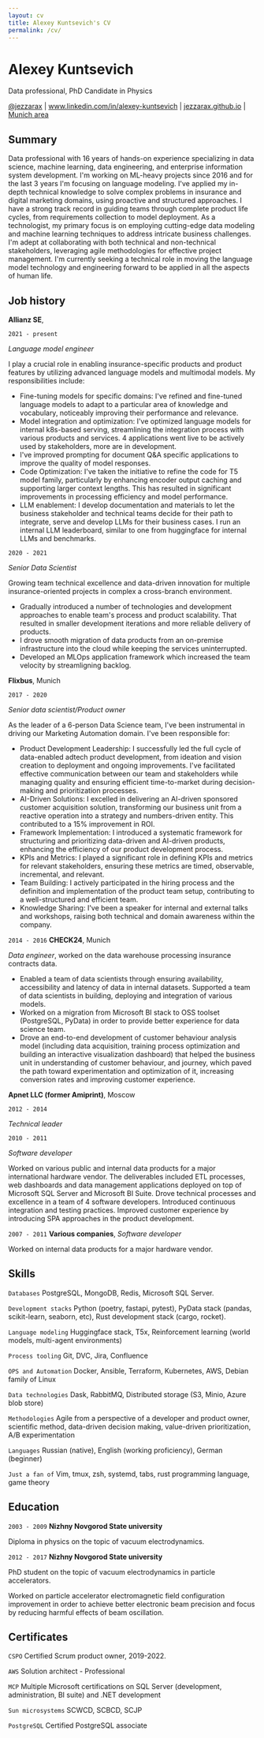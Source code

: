 ```yaml
---
layout: cv
title: Alexey Kuntsevich's CV
permalink: /cv/
---
```


# Alexey Kuntsevich
Data professional, PhD Candidate in Physics

<div id="webaddress">
<a href="https://twitter.com/jezzarax">@jezzarax</a>
| <a href="https://www.linkedin.com/in/alexey-kuntsevich">www.linkedin.com/in/alexey-kuntsevich</a>
| <a href="/blog/">jezzarax.github.io</a>
| <a href="https://goo.gl/maps/jxpZWvSq8uHwnLBC7">Munich area</a>
</div>


## Summary

Data professional with 16 years of hands-on experience specializing in data science, machine learning, data engineering, and enterprise information system development. I'm working on ML-heavy projects since 2016 and for the last 3 years I'm focusing on language modeling. I've applied my in-depth technical knowledge to solve complex problems in insurance and digital marketing domains, using proactive and structured approaches. I have a strong track record in guiding teams through complete product life cycles, from requirements collection to model deployment. As a technologist, my primary focus is on employing cutting-edge data modeling and machine learning techniques to address intricate business challenges. I'm adept at collaborating with both technical and non-technical stakeholders, leveraging agile methodologies for effective project management. I'm currently seeking a technical role in moving the language model technology and engineering forward to be applied in all the aspects of human life.


## Job history

__Allianz SE__, 

`2021 - present`

*Language model engineer*

I play a crucial role in enabling insurance-specific products and product features by utilizing advanced language models and multimodal models. My responsibilities include:

* Fine-tuning models for specific domains: I've refined and fine-tuned language models to adapt to a particular area of knowledge and vocabulary, noticeably improving their performance and relevance.
* Model integration and optimization: I've optimized language models for internal k8s-based serving, streamlining the integration process with various products and services. 4 applications went live to be actively used by stakeholders, more are in development.
* I've improved prompting for document Q&A specific applications to improve the quality of model responses.
* Code Optimization: I've taken the initiative to refine the code for T5 model family, particularly by enhancing encoder output caching and supporting larger context lengths. This has resulted in significant improvements in processing efficiency and model performance.
* LLM enablement: I develop documentation and materials to let the business stakeholder and technical teams decide for their path to integrate, serve and develop LLMs for their business cases. I run an internal LLM leaderboard, similar to one from huggingface for internal LLMs and benchmarks.

`2020 - 2021`

*Senior Data Scientist*

Growing team technical excellence and data-driven innovation for multiple insurance-oriented projects in complex a cross-branch environment.

* Gradually introduced a number of technologies and development approaches to enable team's process and product scalability. That resulted in smaller development iterations and more reliable delivery of products.
* I drove smooth migration of data products from an on-premise infrastructure into the cloud while keeping the services uninterrupted.
* Developed an MLOps application framework which increased the team velocity by streamligning backlog.


__Flixbus__, Munich

`2017 - 2020`

*Senior data scientist/Product owner*

As the leader of a 6-person Data Science team, I've been instrumental in driving our Marketing Automation domain. I've been responsible for:

* Product Development Leadership: I successfully led the full cycle of data-enabled adtech product development, from ideation and vision creation to deployment and ongoing improvements. I've facilitated effective communication between our team and stakeholders while managing quality and ensuring efficient time-to-market during decision-making and prioritization processes.
* AI-Driven Solutions: I excelled in delivering an AI-driven sponsored customer acquisition solution, transforming our business unit from a reactive operation into a strategy and numbers-driven entity. This contributed to a 15% improvement in ROI.
* Framework Implementation: I introduced a systematic framework for structuring and prioritizing data-driven and AI-driven products, enhancing the efficiency of our product development process.
* KPIs and Metrics: I played a significant role in defining KPIs and metrics for relevant stakeholders, ensuring these metrics are timed, observable, incremental, and relevant.
* Team Building: I actively participated in the hiring process and the definition and implementation of the product team setup, contributing to a well-structured and efficient team.
* Knowledge Sharing: I've been a speaker for internal and external talks and workshops, raising both technical and domain awareness within the company.

`2014 - 2016`
__CHECK24__, Munich

*Data engineer*, worked on the data warehouse processing insurance contracts data.

* Enabled a team of data scientists through ensuring availability, accessibility and latency of data in internal datasets. Supported a team of data scientists in building, deploying and integration of various models.
* Worked on a migration from Microsoft BI stack to OSS toolset (PostgreSQL, PyData) in order to provide better experience for data science team.
* Drove an end-to-end development of customer behaviour analysis model (including data acquisition, training process optimization and building an interactive visualization dashboard) that helped the business unit in understanding of customer behaviour, and journey, which paved the path toward experimentation and optimization of it, increasing conversion rates and improving customer experience.

__Apnet LLC (former Amiprint)__, Moscow

`2012 - 2014`

*Technical leader*

`2010 - 2011`

*Software developer*

Worked on various public and internal data products for a major international hardware vendor. The deliverables included ETL processes, web dashboards and data management applications deployed on top of Microsoft SQL Server and Microsoft BI Suite. Drove technical processes and excellence in a team of 4 software developers. Introduced continuous integration and testing practices. Improved customer experience by introducing SPA approaches in the product development.

`2007 - 2011`
__Various companies__, *Software developer*

Worked on internal data products for a major hardware vendor.



## Skills

`Databases` PostgreSQL, MongoDB, Redis, Microsoft SQL Server.

`Development stacks` Python (poetry, fastapi, pytest), PyData stack (pandas, scikit-learn, seaborn, etc), Rust development stack (cargo, rocket).

`Language modeling` Huggingface stack, T5x, Reinforcement learning (world models, multi-agent environments)

`Process tooling` Git, DVC, Jira, Confluence

`OPS and Automation` Docker, Ansible, Terraform, Kubernetes, AWS, Debian family of Linux

`Data technologies` Dask, RabbitMQ, Distributed storage (S3, Minio, Azure blob store)

`Methodologies` Agile from a perspective of a developer and product owner, scientific method, data-driven decision making, value-driven prioritization, A/B experimentation

`Languages` Russian (native), English (working proficiency), German (beginner)

`Just a fan of` Vim, tmux, zsh, systemd, tabs, rust programming language, game theory

## Education

`2003 - 2009`
__Nizhny Novgorod State university__

Diploma in physics on the topic of vacuum electrodynamics.

`2012 - 2017`
__Nizhny Novgorod State university__

PhD student on the topic of vacuum electrodynamics in particle accelerators.

Worked on particle accelerator electromagnetic field configuration improvement in order to achieve better electronic beam precision and focus by reducing harmful effects of beam oscillation.


## Certificates

`CSPO` Certified Scrum product owner, 2019-2022.

`AWS` Solution architect - Professional

`MCP` Multiple Microsoft certifications on SQL Server (development, administration, BI suite) and .NET development

`Sun microsystems` SCWCD, SCBCD, SCJP

`PostgreSQL` Certified PostgreSQL associate


<!-- ### Footer

Last updated: June 2023, written without using LLM -->



